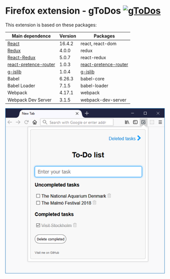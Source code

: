 # Firefox extension - gToDos [![gToDos](https://img.shields.io/badge/Firefox%20add--on-v1.0.9-blue.svg)](https://addons.mozilla.org/en-US/firefox/addon/gtodos/)
This extension is based on these packages:

|Main dependence|Version|Packages|
|---|---|---|
|[React](https://reactjs.org/)|16.4.2|react, react-dom|
|[Redux](https://redux.js.org/)|4.0.0|redux|
|[React-Redux](https://redux.js.org/basics/usagewithreact)|5.0.7|react-redux|
|[react-pretence-router](https://github.com/nguyenkhois/react-pretence-router)|1.0.3|[react-pretence-router](https://www.npmjs.com/package/react-pretence-router)|
|[g-jslib](https://github.com/nguyenkhois/library/tree/master/javascript)|1.0.4|[g-jslib](https://www.npmjs.com/package/g-jslib)|
|Babel|6.26.3|babel-core|
|Babel Loader|7.1.5|babel-loader|
|Webpack|4.17.1|webpack|
|Webpack Dev Server|3.1.5|webpack-dev-server|



![Screenshot](./assets/screenshot.png)
